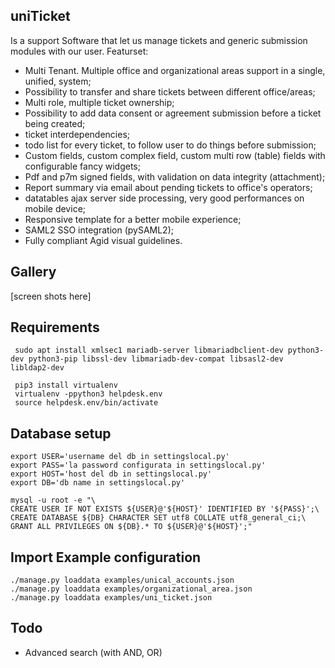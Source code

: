 uniTicket
---------

Is a support Software that let us manage tickets and generic submission modules with our user.
Featurset:

- Multi Tenant. Multiple office and organizational areas support in a single, unified, system;
- Possibility to transfer and share tickets between different office/areas;
- Multi role, multiple ticket ownership;
- Possibility to add data consent or agreement submission before a ticket being created;
- ticket interdependencies;
- todo list for every ticket, to follow user to do things before submission;
- Custom fields, custom complex field, custom multi row (table) fields with configurable fancy widgets;
- Pdf and p7m signed fields, with validation on data integrity (attachment);
- Report summary via email about pending tickets to office's operators;
- datatables ajax server side processing, very good performances on mobile device;
- Responsive template for a better mobile experience;
- SAML2 SSO integration (pySAML2);
- Fully compliant Agid visual guidelines.


Gallery
-------

[screen shots here]


Requirements
------------

````
 sudo apt install xmlsec1 mariadb-server libmariadbclient-dev python3-dev python3-pip libssl-dev libmariadb-dev-compat libsasl2-dev libldap2-dev

 pip3 install virtualenv
 virtualenv -ppython3 helpdesk.env
 source helpdesk.env/bin/activate
````

Database setup
--------------

````
export USER='username del db in settingslocal.py'
export PASS='la password configurata in settingslocal.py'
export HOST='host del db in settingslocal.py'
export DB='db name in settingslocal.py'

mysql -u root -e "\
CREATE USER IF NOT EXISTS ${USER}@'${HOST}' IDENTIFIED BY '${PASS}';\
CREATE DATABASE ${DB} CHARACTER SET utf8 COLLATE utf8_general_ci;\
GRANT ALL PRIVILEGES ON ${DB}.* TO ${USER}@'${HOST}';"
````

Import Example configuration
----------------------------

````
./manage.py loaddata examples/unical_accounts.json
./manage.py loaddata examples/organizational_area.json
./manage.py loaddata examples/uni_ticket.json
````


Todo
----

- Advanced search (with AND, OR)
